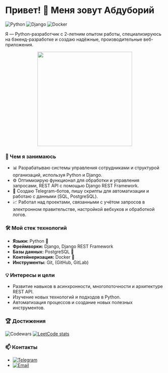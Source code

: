 # Привет! 👋 Меня зовут Абдуборий

![Python](https://img.shields.io/badge/Python-3670A0?style=for-the-badge&logo=python&logoColor=ffdd54)
![Django](https://img.shields.io/badge/Django-092E20?style=for-the-badge&logo=django&logoColor=white)
![Docker](https://img.shields.io/badge/Docker-2496ED?style=for-the-badge&logo=docker&logoColor=white)

Я — Python-разработчик с 2-летним опытом работы, специализируюсь на бэкенд-разработке и создаю надёжные, производительные веб-приложения. 

<p align="center">
  <img src="https://media.giphy.com/media/i4MAH84pqe2m2aVojc/giphy.gif" width="300"/>
</p>

### 💼 Чем я занимаюсь
- 📊 Разрабатываю системы управления сотрудниками и структурой организаций, используя Python и Django.
- ⚙️ Оптимизирую функционал для обработки и управления запросами, REST API с помощью Django REST Framework.
- 🤖 Создаю Telegram-ботов, пишу скрипты для автоматизации и работаю с данными (SQL, PostgreSQL).
- 📈 Работал над проектами, связанными с учётом запросов в электронном правительстве, настройкой вебхуков и обработкой логов.

### 🛠️ Мой стек технологий
- **Языки:** Python 🐍
- **Фреймворки:** Django, Django REST Framework
- **Базы данных:** PostgreSQL 🐘
- **Контейнеризация:** Docker 🐳
- **Инструменты:** Git, (GitHub, GitLab)

### 💡 Интересы и цели
- Развитие навыков в асинхронности, многопоточности и архитектуре REST API.
- Изучение новых технологий и подходов в Python.
- Автоматизация процессов и создание новых полезных инструментов.

### 🏆 Достижения
![Codewars](https://github.r2v.ch/codewars?user=Khasanov&top_languages=true)
[![LeetCode stats](https://leetcode-stats-six.vercel.app/api?username=khasanovmma010&theme=dark)](https://github.com/KnlnKS/leetcode-stats)


### 📫 Контакты
- [![Telegram](https://img.shields.io/badge/Telegram-2CA5E0?style=for-the-badge&logo=telegram&logoColor=white)](https://t.me/khasanovmma)
- [![Email](https://img.shields.io/badge/Email-D14836?style=for-the-badge&logo=gmail&logoColor=white)](mailto:khasanovmma010@gmail.com)

